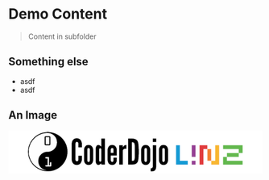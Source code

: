 # Demo Content

> Content in subfolder


## Something else

* asdf
* asdf


## An Image

![CoderDojo Logo](../images/cd-logo.png)
